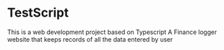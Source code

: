 # TestScript
This is a web development project based on Typescript 
A Finance logger website that keeps records of all the data entered by user

